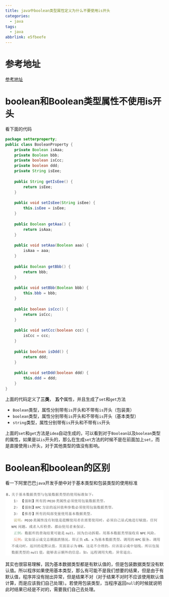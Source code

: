 ```yaml
---
title: java中boolean类型属性定义为什么不要使用is开头
categories:
  - java
tags:
  - java
abbrlink: e5fbeefe
---
```


# 参考地址

[参考地址](http://hollischuang.gitee.io/tobetopjavaer/#/basics/java-basic/success-isSuccess-and-bollean-Bollean)

<!--more-->

# boolean和Boolean类型属性不使用is开头

看下面的代码

```java
package setterproperty;
public class BooleanProperty {
    private Boolean isAaa;
    private Boolean bbb;
    private boolean isCcc;
    private boolean ddd;
    private String isEee;

    public String getIsEee() {
        return isEee;
    }

    public void setIsEee(String isEee) {
        this.isEee = isEee;
    }

    public Boolean getAaa() {
        return isAaa;
    }

    public void setAaa(Boolean aaa) {
        isAaa = aaa;
    }

    public Boolean getBbb() {
        return bbb;
    }

    public void setBbb(Boolean bbb) {
        this.bbb = bbb;
    }

    public boolean isCcc() {
        return isCcc;
    }

    public void setCcc(boolean ccc) {
        isCcc = ccc;
    }

    public boolean isDdd() {
        return ddd;
    }

    public void setDdd(boolean ddd) {
        this.ddd = ddd;
    }
}
```

上面的代码定义了**三类**， **五个**属性，并且生成了`set`和`get`方法

* `Boolean`类型，属性分别带有`is`开头和不带有`is`开头（包装类）
* `boolean`类型，属性分别带有`is`开头和不带有`is`开头（基本类型）
* `string`类型，属性分别带有`is`开头和不带有`is`开头

上面的`set`和`get`方法是`idea`自动生成的，可以看到对于`Boolean`以及`boolean`类型的属性，如果是以`is`开头的，那么在生成`set`方法的时候不是在前面加上`set`，而是直接使用`is`开头，对于其他类型的值没有影响。



# Boolean和boolean的区别

看一下阿里巴巴`java`开发手册中对于基本类型和包装类型的使用标准

![img](./java中boolean类型属性定义为什么不要is开头/640.jpeg)

其实也很容易理解，因为基本数据类型都是有默认值的，但是包装数据类型没有默认值。所以程序如果使用基本类型，那么有可能不是我们想要的结果，但是由于有默认值，程序并没有抛出异常，但是结果不对（对于结果不对时不应该使用默认值计算，而是应该我们自己处理）。若使用包装类型，当程序返回`null`的时候就说明此时结果已经是不对的，需要我们自己去处理。